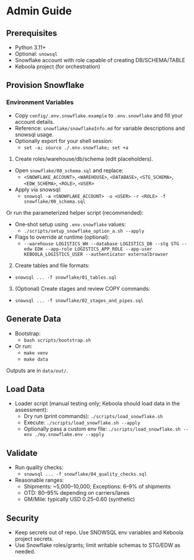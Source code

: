 # Admin Guide

## Prerequisites

- Python 3.11+
- Optional: `snowsql`
- Snowflake account with role capable of creating DB/SCHEMA/TABLE
- Keboola project (for orchestration)

## Provision Snowflake

### Environment Variables

- Copy `config/.env.snowflake.example` to `.env.snowflake` and fill your account details.
- Reference: `snowflake/snowflakeInfo.md` for variable descriptions and snowsql usage.
- Optionally export for your shell session:
  - `set -a; source ./.env.snowflake; set +a`

1) Create roles/warehouse/db/schema (edit placeholders).
- Open `snowflake/00_schema.sql` and replace:
  - `<SNOWFLAKE_ACCOUNT>`, `<WAREHOUSE>`, `<DATABASE>`, `<STG_SCHEMA>`, `<EDW_SCHEMA>`, `<ROLE>`, `<USER>`
- Apply via snowsql:
  - `snowsql -a <SNOWFLAKE_ACCOUNT> -u <USER> -r <ROLE> -f snowflake/00_schema.sql`

Or run the parameterized helper script (recommended):
- One‑shot setup using `.env.snowflake` values:
  - `./scripts/setup_snowflake_option_a.sh --apply`
- Flags to override at runtime (optional):
  - `--warehouse LOGISTICS_WH --database LOGISTICS_DB --stg STG --edw EDW --app-role LOGISTICS_APP_ROLE --app-user KEBOOLA_LOGISTICS_USER --authenticator externalbrowser`

2) Create tables and file formats:
- `snowsql ... -f snowflake/01_tables.sql`

3) (Optional) Create stages and review COPY commands:
- `snowsql ... -f snowflake/02_stages_and_pipes.sql`

## Generate Data

- Bootstrap:
  - `bash scripts/bootstrap.sh`
- Or run:
  - `make venv`
  - `make data`

Outputs are in `data/out/`.

## Load Data

- Loader script (manual testing only; Keboola should load data in the assessment):
  - Dry run (print commands): `./scripts/load_snowflake.sh`
  - Execute: `./scripts/load_snowflake.sh --apply`
  - Optionally pass a custom env file: `./scripts/load_snowflake.sh --env ./my.snowflake.env --apply`

## Validate

- Run quality checks:
  - `snowsql ... -f snowflake/04_quality_checks.sql`
- Reasonable ranges:
  - Shipments: ~5,000–10,000; Exceptions: 6–9% of shipments
  - OTD: 80–95% depending on carriers/lanes
  - GM/Mile: typically USD $0.25–$0.60 (synthetic)

## Security

- Keep secrets out of repo. Use SNOWSQL env variables and Keboola project secrets.
- Use Snowflake roles/grants; limit writable schemas to STG/EDW as needed.
